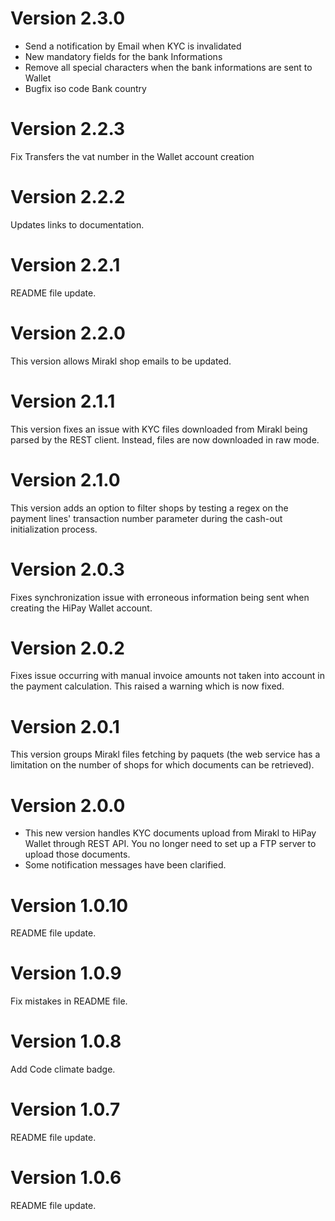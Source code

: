 # Version 2.3.0

- Send a notification by Email when KYC is invalidated
- New mandatory fields for the bank Informations
- Remove all special characters when the bank informations are sent to Wallet
- Bugfix iso code Bank country 

# Version 2.2.3

Fix Transfers the vat number in the Wallet account creation 

# Version 2.2.2

Updates links to documentation.

# Version 2.2.1

README file update.

# Version 2.2.0

This version allows Mirakl shop emails to be updated.

# Version 2.1.1

This version fixes an issue with KYC files downloaded from Mirakl being parsed by the REST client. Instead, files are now downloaded in raw mode.

# Version 2.1.0
This version adds an option to filter shops by testing a regex on the payment lines' transaction number parameter during the cash-out initialization process.

# Version 2.0.3
Fixes synchronization issue with erroneous information being sent when creating the HiPay Wallet account.

# Version 2.0.2
Fixes issue occurring with manual invoice amounts not taken into account in the payment calculation. This raised a warning which is now fixed.

# Version 2.0.1
This version groups Mirakl files fetching by paquets (the web service has a limitation on the number of shops for which documents can be retrieved).

# Version 2.0.0
- This new version handles KYC documents upload from Mirakl to HiPay Wallet through REST API. You no longer need to set up a FTP server to upload those documents.
- Some notification messages have been clarified.

# Version 1.0.10
README file update.

# Version 1.0.9
Fix mistakes in README file.

# Version 1.0.8
Add Code climate badge.

# Version 1.0.7
README file update.

# Version 1.0.6
README file update.